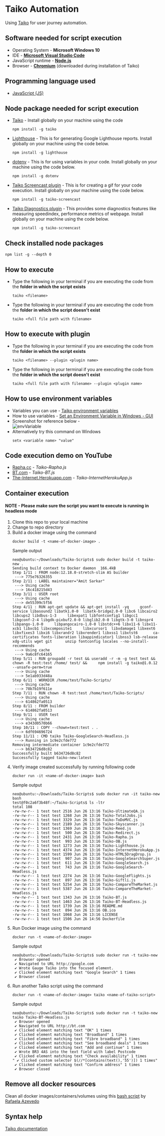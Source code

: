 # Taiko Automation

Using [Taiko](https://github.com/getgauge/taiko) for user journey automation.

## Software needed for script execution

* Operating System - **Microsoft Windows 10**
* IDE - **[Microsoft Visual Studio Code](https://code.visualstudio.com/Download)**
* JavaScript runtime - **[Node.js](https://nodejs.org/en/download/)**
* Browser - **[Chromium](https://github.com/chromium/chromium)** (downloaded during installation of Taiko)

## Programming language used

* [JavaScript (JS)](https://developer.mozilla.org/en-US/docs/Web/JavaScript)

## Node package needed for script execution

* [Taiko](https://www.npmjs.com/package/taiko) - Install globally on your machine using the code
    ```
    npm install -g taiko
    ```    
* [Lighthouse](https://www.npmjs.com/package/lighthouse) - This is for generating Google Lighthouse reports. Install globally on your machine using the code below.
    ```
    npm install -g lighthouse
    ```
* [dotenv](https://www.npmjs.com/package/dotenv) - This is for using variables in your code. Install globally on your machine using the code below.
    ```
    npm install -g dotenv
    ```
* [Taiko Screencast plugin](https://www.npmjs.com/package/taiko-screencast) - This is for creating a gif for your code execution. Install globally on your machine using the code below.
    ```
    npm install -g taiko-screencast
    ```    

* [Taiko Diagnostics plugin](https://www.npmjs.com/package/taiko-diagnostics) - This provides some diagnostics features like measuring speedindex, performance metrics of webpage. Install globally on your machine using the code below.
    ```
    npm install -g taiko-screencast
    ```    

## Check installed node packages

```
npm list -g --depth 0
```

## How to execute

* Type the following in your terminal if you are executing the code from the **folder in which the script exists**
    ```
    taiko <filename>
    ```
* Type the following in your terminal if you are executing the code from the **folder in which the script doesn't exist**
    ```
    taiko <full file path with filename>
    ```

## How to execute with plugin

* Type the following in your terminal if you are executing the code from the **folder in which the script exists**
    ```
    taiko <filename> --plugin <plugin name>
    ```
* Type the following in your terminal if you are executing the code from the **folder in which the script doesn't exist**
    ```
    taiko <full file path with filename> --plugin <plugin name>
    ```

## How to use environment variables
* Variables you can use - [Taiko environment variables](https://docs.taiko.dev/#taiko-env-variables)
* How to use variables - [Set an Environment Variable in Windows - GUI](http://www.dowdandassociates.com/blog/content/howto-set-an-environment-variable-in-windows-gui/)
* Screenshot for reference below -<br>
![envVariable](/envVariable.png)
* Alternatively try this command on Windows<br>
    ```
    setx <variable name> "value"
    ```

## Code execution demo on YouTube
* [Rapha.cc](https://www.youtube.com/watch?v=0ErzwZyZDgY) - _Taiko-Rapha.js_
* [BT.com](https://www.youtube.com/watch?v=-orYOGBYRQc) - _Taiko-BT.js_
* [The-Internet.Herokuapp.com](https://www.youtube.com/watch?v=dp1PeXhXYI4) - _Taiko-InternetHerokuApp.js_

## Container execution
#### NOTE - Please make sure the script you want to execute is running in headless mode
1. Clone this repo to your local machine
1. Change to repo directory
1. Build a docker image using the command
    ```
    docker build -t <name-of-docker-image> .
    ```
    Sample output
    ```
    neo@ubuntu:~/Downloads/Taiko-Scripts$ sudo docker build -t taiko-new .
    Sending build context to Docker daemon  166.4kB
    Step 1/11 : FROM node:12.18.0-stretch-slim AS builder
     ---> 775e76326355
    Step 2/11 : LABEL maintainer="Amit Sarkar"
     ---> Using cache
     ---> 16c418215d43
    Step 3/11 : USER root
     ---> Using cache
     ---> de55399c5f56
    Step 4/11 : RUN apt-get update && apt-get install -yq     gconf-service libasound2 libatk1.0-0  libatk-bridge2.0-0 libc6 libcairo2 libcups2 libdbus-1-3     libexpat1 libfontconfig1 libgcc1     libgconf-2-4 libgdk-pixbuf2.0-0 libglib2.0-0 libgtk-3-0 libnspr4     libpango-1.0-0     libpangocairo-1.0-0 libstdc++6 libx11-6 libx11-xcb1 libxcb1 libxcomposite1     libxcursor1  libxdamage1 libxext6 libxfixes3 libxi6 libxrandr2 libxrender1 libxss1 libxtst6       ca-certificates fonts-liberation libappindicator1 libnss3 lsb-release xdg-utils wget git      unzip fontconfig locales --no-install-recommends
     ---> Using cache
     ---> 9a6c8fc64165
    Step 5/11 : RUN groupadd -r test && useradd -r -m -g test test &&     chown -R test:test /home/ test/ &&     npm install -g taiko@1.0.12 --unsafe-perm=true
     ---> Using cache
     ---> 5e1ab933d48a
    Step 6/11 : WORKDIR /home/test/Taiko-Scripts/
     ---> Using cache
     ---> 78b7b19f611e
    Step 7/11 : RUN chown -R test:test /home/test/Taiko-Scripts/
     ---> Using cache
     ---> 614862fa0513
    Step 8/11 : FROM builder
     ---> 614862fa0513
    Step 9/11 : USER test
     ---> Using cache
     ---> e343d0570b66
    Step 10/11 : COPY --chown=test:test . .
     ---> 6df694696724
    Step 11/11 : CMD taiko Taiko-GoogleSearch-Headless.js
     ---> Running in 1c9e2cfde772
    Removing intermediate container 1c9e2cfde772
     ---> b634726d8c82
    Successfully built b634726d8c82
    Successfully tagged taiko-new:latest
    ```
1. Verify image created successfully by running following code
    ```
    docker run -it <name-of-docker-image> bash
    ```
    Sample output
    ```
    neo@ubuntu:~/Downloads/Taiko-Scripts$ sudo docker run -it taiko-new bash
    test@f0c2a6f3b48f:~/Taiko-Scripts$ ls -ltr
    total 108
    -rw-rw-r-- 1 test test 2516 Jun 26 13:16 Taiko-UltimateQA.js
    -rw-rw-r-- 1 test test 1268 Jun 26 13:16 Taiko-TotalJobs.js
    -rw-rw-r-- 1 test test 3329 Jun 26 13:16 Taiko-ToDoMVC.js
    -rw-rw-r-- 1 test test 2189 Jun 26 13:16 Taiko-Skyscanner.js
    -rw-rw-r-- 1 test test 1369 Jun 26 13:16 Taiko-Reed.js
    -rw-rw-r-- 1 test test  500 Jun 26 13:16 Taiko-Redirect.js
    -rw-rw-r-- 1 test test 2431 Jun 26 13:16 Taiko-Rapha.js
    -rw-rw-r-- 1 test test  993 Jun 26 13:16 Taiko-OB.js
    -rw-rw-r-- 1 test test 1273 Jun 26 13:16 Taiko-Lighthouse.js
    -rw-rw-r-- 1 test test 4374 Jun 26 13:16 Taiko-InternetHerokuApp.js
    -rw-rw-r-- 1 test test 1599 Jun 26 13:16 Taiko-HTML5DragDrop.js
    -rw-rw-r-- 1 test test  907 Jun 26 13:16 Taiko-GoogleSearchSuper.js
    -rw-rw-r-- 1 test test  611 Jun 26 13:16 Taiko-GoogleSearch.js
    -rw-rw-r-- 1 test test  743 Jun 26 13:16 Taiko-GoogleSearch-Headless.js
    -rw-rw-r-- 1 test test 2274 Jun 26 13:16 Taiko-GoogleFlights.js
    -rw-rw-r-- 1 test test  897 Jun 26 13:16 Taiko-Giftli.js
    -rw-rw-r-- 1 test test 5254 Jun 26 13:16 Taiko-CompareTheMarket.js
    -rw-rw-r-- 1 test test 5387 Jun 26 13:16 Taiko-CompareTheMarket-Headless.js
    -rw-rw-r-- 1 test test 1343 Jun 26 13:16 Taiko-BT.js
    -rw-rw-r-- 1 test test 1463 Jun 26 13:16 Taiko-BT-Headless.js
    -rw-rw-r-- 1 test test 1739 Jun 26 13:16 README.md
    -rw-rw-r-- 1 test test  894 Jun 26 13:16 OB.ico
    -rw-rw-r-- 1 test test 1068 Jun 26 13:16 LICENSE
    -rw-rw-r-- 1 test test 1506 Jun 26 14:56 Dockerfile
    ```
1. Run Docker image using the command
    ```
    docker run -t <name-of-docker-image>
    ```
    Sample output
    ```
    neo@ubuntu:~/Downloads/Taiko-Scripts$ sudo docker run -t taiko-new
     ✔ Browser opened
     ✔ Navigated to URL http://google.com
     ✔ Wrote Gauge Taiko into the focused element.
     ✔ Clicked element matching text "Google Search" 1 times
     ✔ Browser closed
    ```
1. Run another Taiko script using the command
    ```
    docker run -t <name-of-docker-image> taiko <name-of-taiko-script>
    ```
    Sample output
    ```
    neo@ubuntu:~/Downloads/Taiko-Scripts$ sudo docker run -t taiko-new taiko Taiko-BT-Headless.js
     ✔ Browser opened
     ✔ Navigated to URL http://bt.com
     ✔ Clicked element matching text "OK" 1 times
     ✔ Clicked element matching text "Broadband" 1 times
     ✔ Clicked element matching text "Fibre broadband" 1 times
     ✔ Clicked element matching text "See broadband deals" 1 times
     ✔ Clicked element matching text "Add and continue" 1 times
     ✔ Wrote BR3 4AS into the text field with label Postcode 
     ✔ Clicked element matching text "Check availability" 1 times
    " ✔ Clicked custom selector $(//*[contains(text(),'55')]) 1 times"
     ✔ Clicked element matching text "Confirm address" 1 times
     ✔ Browser closed
    ```
## Remove all docker resources

Clean all docker images/containers/volumes using this [bash script](https://gist.github.com/rafaelaazevedo/bec6cf339888bbac60336d01193ae923) by [Rafaela Azevedo](https://github.com/rafaelaazevedo)

## Syntax help
[Taiko documentation](https://docs.taiko.dev/)
